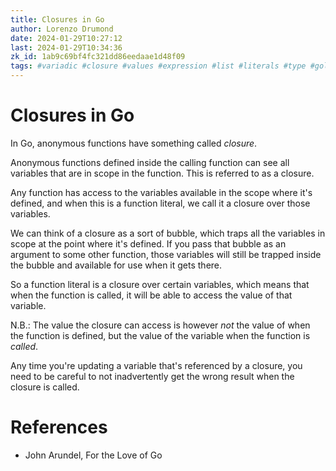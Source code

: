 ```yaml
---
title: Closures in Go
author: Lorenzo Drumond
date: 2024-01-29T10:27:12
last: 2024-01-29T10:34:36
zk_id: 1ab9c69bf4fc321dd86eedaae1d48f09
tags: #variadic #closure #values #expression #list #literals #type #golang #first_class_citizens #bubble #body #parameters #programming #signature #tuple #functions #declare
---
```



# Closures in Go
In Go, anonymous functions have something called _closure_.

Anonymous functions defined inside the calling function can see all variables that are in scope in the function. This is referred to as a closure.

Any function has access to the variables available in the scope where it's defined, and when this is a function literal, we call it a closure over those variables.

We can think of a closure as a sort of bubble, which traps all the variables in scope at the point where it's defined. If you pass that bubble as an argument to some other function, those variables will still be trapped inside the bubble and available for use when it gets there.

So a function literal is a closure over certain variables, which means that when the function is called, it will be able to access the value of that variable.

N.B.: The value the closure can access is however _not_ the value of when the function is defined, but the value of the variable when the function is _called_.

Any time you're updating a variable that's referenced by a closure, you need to be careful to not inadvertently get the wrong result when the closure is called.

# References
- John Arundel, For the Love of Go
